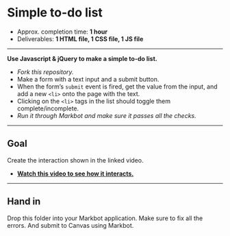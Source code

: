 # Simple to-do list

- Approx. completion time: **1 hour**
- Deliverables: **1 HTML file, 1 CSS file, 1 JS file**

---

**Use Javascript & jQuery to make a simple to-do list.**

- *Fork this repository.*
- Make a form with a text input and a submit button.
- When the form’s `submit` event is fired, get the value from the input, and add a new `<li>` onto the page with the text.
- Clicking on the `<li>` tags in the list should toggle them complete/incomplete.
- *Run it through Markbot and make sure it passes all the checks.*

---

## Goal

Create the interaction shown in the linked video.

- [**Watch this video to see how it interacts.**](https://youtu.be/BHxLxomMYSc)

---

## Hand in

Drop this folder into your Markbot application. Make sure to fix all the errors. And submit to Canvas using Markbot.
